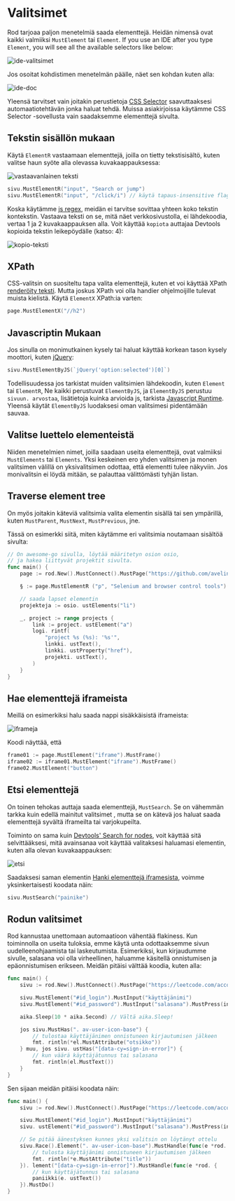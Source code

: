 # Valitsimet

Rod tarjoaa paljon menetelmiä saada elementtejä. Heidän nimensä ovat kaikki valmiiksi `MustElement` tai `Element`. If you use an IDE after you type `Element`, you will see all the available selectors like below:

![ide-valitsimet](ide-selectors.png)

Jos osoitat kohdistimen menetelmän päälle, näet sen kohdan kuten alla:

![ide-doc](ide-doc.png)

Yleensä tarvitset vain joitakin perustietoja [CSS Selector](css-selector) saavuttaaksesi automaatiotehtävän jonka haluat tehdä. Muissa asiakirjoissa käytämme CSS Selector -sovellusta vain saadaksemme elementtejä sivulta.

## Tekstin sisällön mukaan

Käytä `ElementR` vastaamaan elementtejä, joilla on tietty tekstisisältö, kuten valitse haun syöte alla olevassa kuvakaappauksessa:

![vastaavanlainen teksti](match-text.png)

```go
sivu.MustElementR("input", "Search or jump")
sivu.MustElementR("input", "/click/i") // käytä tapaus-insensitive flag "i"
```

Koska käytämme [js regex](https://developer.mozilla.org/en-US/docs/Web/JavaScript/Reference/Global_Objects/RegExp), meidän ei tarvitse sovittaa yhteen koko tekstin kontekstin. Vastaava teksti on se, mitä näet verkkosivustolla, ei lähdekoodia, vertaa 1 ja 2 kuvakaappauksen alla. Voit käyttää `kopiota` auttajaa Devtools kopioida tekstin leikepöydälle (katso: 4):

![kopio-teksti](copy-text.png)

## XPath

CSS-valitsin on suositeltu tapa valita elementtejä, kuten et voi käyttää XPath [renderöity teksti](https://stackoverflow.com/questions/51992258/xpath-to-find-pseudo-element-after-in-side-a-div-element-with-out-any-content/51993454). Mutta joskus XPath voi olla handier ohjelmoijille tulevat muista kielistä. Käytä `ElementX` XPath:ia varten:

```go
page.MustElementX("//h2")
```

## Javascriptin Mukaan

Jos sinulla on monimutkainen kysely tai haluat käyttää korkean tason kysely moottori, kuten [jQuery](https://jquery.com/):

```go
sivu.MustElementByJS(`jQuery('option:selected')[0]`)
```

Todellisuudessa jos tarkistat muiden valitsimien lähdekoodin, kuten `Element` tai `ElementR`, Ne kaikki perustuvat `ElementByJS`, ja `ElementByJS` perustuu `sivuun. arvostaa`, lisätietoja kuinka arvioida js, tarkista [Javascript Runtime](/javascript-runtime.md). Yleensä käytät `ElementByJS` luodaksesi oman valitsimesi pidentämään sauvaa.

## Valitse luettelo elementeistä

Niiden menetelmien nimet, joilla saadaan useita elementtejä, ovat valmiiksi `MustElements` tai `Elements`. Yksi keskeinen ero yhden valitsimen ja monen valitsimen välillä on yksivalitsimen odottaa, että elementti tulee näkyviin. Jos monivalitsin ei löydä mitään, se palauttaa välittömästi tyhjän listan.

## Traverse element tree

On myös joitakin käteviä valitsimia valita elementin sisällä tai sen ympärillä, kuten `MustParent`, `MustNext`, `MustPrevious`, jne.

Tässä on esimerkki siitä, miten käytämme eri valitsimia noutamaan sisältöä sivulta:

```go
// On awesome-go sivulla, löytää määritetyn osion osio,
// ja hakea liittyvät projektit sivulta.
func main() {
    page := rod.New().MustConnect().MustPage("https://github.com/avelino/awesome-go")

    § := page.MustElementR ("p", "Selenium and browser control tools"). ustNext()

    // saada lapset elementin
    projekteja := osio. ustElements("li")

    _, project := range projects {
        link := project. ustElement("a")
        logi. rintf(
            "project %s (%s): '%s'",
            linkki. ustText(),
            linkki. ustProperty("href"),
            projekti. ustText(),
        )
    }
}
```

## Hae elementtejä iframeista

Meillä on esimerkiksi halu saada nappi sisäkkäisistä iframeista:

![iframeja](iframes.png)

Koodi näyttää, että

```go
frame01 := page.MustElement("iframe").MustFrame()
iframe02 := iframe01.MustElement("iframe").MustFrame()
frame02.MustElement("button")
```

## Etsi elementtejä

On toinen tehokas auttaja saada elementtejä, `MustSearch`. Se on vähemmän tarkka kuin edellä mainitut valitsimet , mutta se on kätevä jos haluat saada elementtejä syvältä iframeilta tai varjokupeilta.

Toiminto on sama kuin [Devtools' Search for nodes](https://developers.google.com/web/tools/chrome-devtools/dom#search), voit käyttää sitä selvittääksesi, mitä avainsanaa voit käyttää valitaksesi haluamasi elementin, kuten alla olevan kuvakaappauksen:

![etsi](search.png)

Saadaksesi saman elementin [Hanki elementtejä iframesista](#get-elements-from-iframes), voimme yksinkertaisesti koodata näin:

```go
sivu.MustSearch("painike")
```

## Rodun valitsimet

Rod kannustaa unettomaan automaatioon vähentää flakiness. Kun toiminnolla on useita tuloksia, emme käytä unta odottaaksemme sivun uudelleenohjaamista tai laskeutumista. Esimerkiksi, kun kirjaudumme sivulle, salasana voi olla virheellinen, haluamme käsitellä onnistumisen ja epäonnistumisen erikseen. Meidän pitäisi välttää koodia, kuten alla:

```go
func main() {
    sivu := rod.New().MustConnect().MustPage("https://leetcode.com/accounts/login/")

    sivu.MustElement("#id_login").MustInput("käyttäjänimi")
    sivu.MustElement("#id_password").MustInput("salasana").MustPress(input.Enter)

    aika.Sleep(10 * aika.Second) // Vältä aika.Sleep!

    jos sivu.MustHas(". av-user-icon-base") {
        // tulostaa käyttäjänimen onnistuneen kirjautumisen jälkeen
        fmt. rintln(*el.MustAttribute("otsikko"))
    } muu, jos sivu. ustHas("[data-cy=sign-in-error]") {
        // kun väärä käyttäjätunnus tai salasana
        fmt. rintln(el.MustText())
    }
}
```

Sen sijaan meidän pitäisi koodata näin:

```go
func main() {
    sivu := rod.New().MustConnect().MustPage("https://leetcode.com/accounts/login/")

    sivu.MustElement("#id_login").MustInput("käyttäjänimi")
    sivu. ustElement("#id_password").MustInput("salasana").MustPress(input.Enter)

    // Se pitää äänestyksen kunnes yksi valitsin on löytänyt ottelu
    sivu.Race().Element(". av-user-icon-base").MustHandle(func(e *rod. lement) {
        // tulosta käyttäjänimi onnistuneen kirjautumisen jälkeen
        fmt. rintln(*e.MustAttribute("title"))
    }). lement("[data-cy=sign-in-error]").MustHandle(func(e *rod. {
        // kun käyttäjätunnus tai salasana
        paniikki(e. ustText())
    }).MustDo()
}
```
